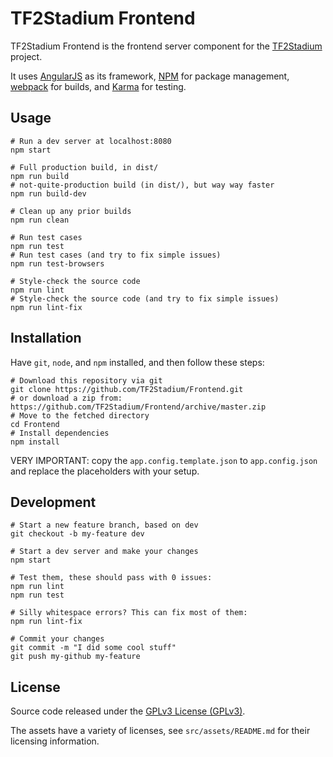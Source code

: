 # TF2Stadium Frontend

TF2Stadium Frontend is the frontend server component for the
[TF2Stadium](https://tf2stadium.com) project.

It uses [AngularJS](https://angularjs.org/) as its framework,
[NPM](https://www.npmjs.com/) for package management,
[webpack](https://webpack.github.io/) for builds, and
[Karma](https://karma-runner.github.io/) for testing.

## Usage

    # Run a dev server at localhost:8080
    npm start

    # Full production build, in dist/
    npm run build
    # not-quite-production build (in dist/), but way way faster
    npm run build-dev

    # Clean up any prior builds
    npm run clean

    # Run test cases
    npm run test
    # Run test cases (and try to fix simple issues)
    npm run test-browsers

    # Style-check the source code
    npm run lint
    # Style-check the source code (and try to fix simple issues)
    npm run lint-fix

## Installation

Have `git`, `node`, and `npm` installed, and then follow these steps:

    # Download this repository via git
    git clone https://github.com/TF2Stadium/Frontend.git
    # or download a zip from: https://github.com/TF2Stadium/Frontend/archive/master.zip
    # Move to the fetched directory
    cd Frontend
    # Install dependencies
    npm install

VERY IMPORTANT: copy the `app.config.template.json` to
`app.config.json` and replace the placeholders with your setup.

## Development

    # Start a new feature branch, based on dev
    git checkout -b my-feature dev

    # Start a dev server and make your changes
    npm start

    # Test them, these should pass with 0 issues:
    npm run lint
    npm run test

    # Silly whitespace errors? This can fix most of them:
    npm run lint-fix

    # Commit your changes
    git commit -m "I did some cool stuff"
    git push my-github my-feature

## License

Source code released under the
[GPLv3 License (GPLv3)](https://github.com/TF2Stadium/Frontend/blob/master/LICENSE).

The assets have a variety of licenses, see `src/assets/README.md` for
their licensing information.
